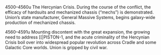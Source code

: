 4500–4560u
The Hercynian Crisis. During the course of the conflict, the efficacy of hardsuits and mechanized chassis (“mechs”) is demonstrated. Union’s state manufacturer, General Massive Systems, begins galaxy-wide production of mechanized chassis.

4560–4591u
Mounting discontent with the great expansion, the growing need to address [[|PISTON-1, and the acute criminality of the Hercynian Crisis boil over into widespread popular revolution across Cradle and some Galactic Core worlds. Union is gripped by civil war.